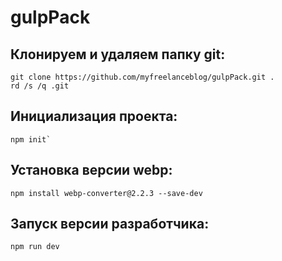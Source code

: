 # gulpPack
## Клонируем и удаляем папку git:
```
git clone https://github.com/myfreelanceblog/gulpPack.git .
rd /s /q .git
```
## Инициализация проекта:
```
npm init`
```
## Установка версии webp:
```
npm install webp-converter@2.2.3 --save-dev
```
## Запуск версии разработчика:
```
npm run dev
```
